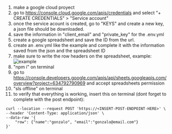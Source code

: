 1. make a google cloud proyect
2. go to https://console.cloud.google.com/apis/credentials and select "+ CREATE CREDENTIALS" > "Service account"
3. once the service acount is created, go to "KEYS" and create a new key, a json file should be downloaded.
4. save the information in "client_email" and "private_key" for the .env.yml
6. create a google spreadsheet and save the ID from the url.
5. create an .env.yml like the example and complete it with the information saved from the json and the spreadsheet ID
7. make sure to write the row headers on the spreadsheet, example: <br>
![example](https://gcdnb.pbrd.co/images/QWm9nzoQ9lk8.png?o=1)
6. "npm i" on terminal
7. go to https://console.developers.google.com/apis/api/sheets.googleapis.com/overview?project=634792790969 and accept spreadsheets permission 
8. "sls offline" on terminal
9. to verify that everything is working, insert this on terminal (dont forget to complete with the post endpoint):
```
curl --location --request POST 'https://<INSERT-POST-ENDPOINT-HERE>' \
--header 'Content-Type: application/json' \
--data-raw '{
    "row": {"name":"gonzalo", "email":"gonzalo@email.com"}
}'
```
